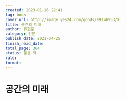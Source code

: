 ```yaml
---
created: 2023-01-16 22:41
tag: book
cover_url: http://image.yes24.com/goods/99146953/XL
title: 공간의 미래
author: 유현준
category: 인문
publish_date: 2021-04-25
finish_read_date:
total_page: 364
status: 읽을 책
rate:
format:
---
```


# 공간의 미래
